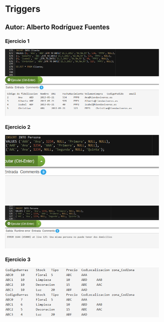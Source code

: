 ﻿# Triggers
## Autor: Alberto Rodríguez Fuentes
### Ejercicio 1
![](https://github.com/alu0101017396/capturasTriggers/blob/main/ej1.PNG)
### Ejercicio 2
![](https://github.com/alu0101017396/capturasTriggers/blob/main/ej2sin.PNG)
![](https://github.com/alu0101017396/capturasTriggers/blob/main/ej21.PNG)
### Ejercicio 3
![](https://github.com/alu0101017396/capturasTriggers/blob/main/ej3.PNG)


